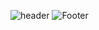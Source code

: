 ![header](https://capsule-render.vercel.app/api?type=waving&color=auto&customColorList=2&height=300&section=header&text=Min%20Woo&fontSize=60&animation=fadeIn&fontAlignY=38)
![Footer](https://capsule-render.vercel.app/api?type=waving&color=auto&height=200&section=footer)
